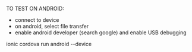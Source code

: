 


TO TEST ON ANDROID:

- connect to device 
- on android, select file transfer
- enable android developer (search google) and enable USB debugging

ionic cordova run android --device